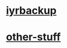 # [iyrbackup](https://ryxeleron.github.io/storage/iyrbackup)
# [other-stuff](https://ryxeleron.github.io/storage/other-stuff)
